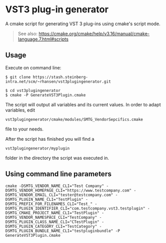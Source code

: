 # VST3 plug-in generator

A cmake script for generating VST 3 plug-ins using cmake's script mode.

> See also: <https://cmake.org/cmake/help/v3.16/manual/cmake-language.7.html#scripts>

## Usage

Execute on command line:

```console
$ git clone https://stash.steinberg-intra.net/scm/~rhansen/vst3plugingenerator.git

$ cd vst3plugingenerator
$ cmake -P GenerateVST3Plugin.cmake
```

The script will output all variables and its current values. In order to adapt variables, edit

```console
vst3plugingenerator/cmake/modules/SMTG_VendorSepcifics.cmake
```

file to your needs.

After the script has finished you will find a

```console
vst3plugingenerator/myplugin
```

folder in the directory the script was executed in.

## Using command line parameters
```console
cmake -DSMTG_VENDOR_NAME_CLI="Test Company" -DSMTG_VENDOR_HOMEPAGE_CLI="https://www.testcompany.com" -DSMTG_VENDOR_EMAIL_CLI="tester@testcompany.com" -DSMTG_PLUGIN_NAME_CLI="TestPlugin" -DSMTG_PREFIX_FOR_FILENAMES_CLI="Test_" -DSMTG_PLUGIN_IDENTIFIER_CLI="com.testcompany.vst3.testplugin" -DSMTG_CMAKE_PROJECT_NAME_CLI="TestPlugin" -DSMTG_VENDOR_NAMESPACE_CLI="TestCompany" -DSMTG_PLUGIN_CLASS_NAME_CLI="CTestPlugin" -DSMTG_PLUGIN_CATEGORY_CLI="TestCategory" -DSMTG_PLUGIN_BUNDLE_NAME_CLI="testpluginbundle" -P GenerateVST3Plugin.cmake
```
